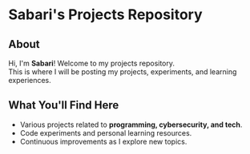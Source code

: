 # Sabari's Projects Repository  


## About  
Hi, I'm **Sabari**! Welcome to my projects repository.  
This is where I will be posting my projects, experiments, and learning experiences.  

## What You'll Find Here  
- Various projects related to **programming, cybersecurity, and tech**.  
- Code experiments and personal learning resources.  
- Continuous improvements as I explore new topics.  
